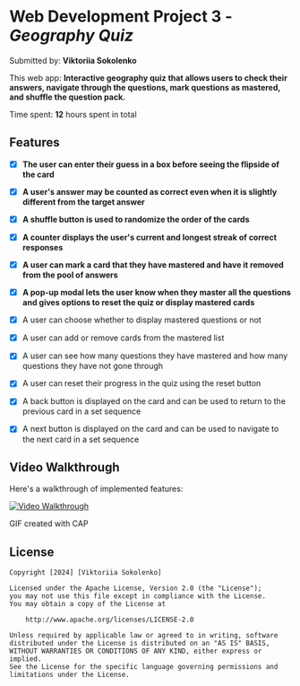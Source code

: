 # Web Development Project 3 - *Geography Quiz*

Submitted by: **Viktoriia Sokolenko**

This web app: **Interactive geography quiz that allows users to check their answers, navigate through the questions, mark questions as mastered, and shuffle the question pack.**

Time spent: **12** hours spent in total

## Features

- [x] **The user can enter their guess in a box before seeing the flipside of the card**
- [x] **A user's answer may be counted as correct even when it is slightly different from the target answer**
- [x] **A shuffle button is used to randomize the order of the cards**
- [x] **A counter displays the user's current and longest streak of correct responses**
- [x] **A user can mark a card that they have mastered and have it removed from the pool of answers**
- [x] **A pop-up modal lets the user know when they master all the questions and gives options to reset the quiz or display mastered cards**

- [x] A user can choose whether to display mastered questions or not
- [x] A user can add or remove cards from the mastered list
- [x] A user can see how many questions they have mastered and how many questions they have not gone through
- [x] A user can reset their progress in the quiz using the reset button
- [x] A back button is displayed on the card and can be used to return to the previous card in a set sequence
- [x] A next button is displayed on the card and can be used to navigate to the next card in a set sequence


## Video Walkthrough

Here's a walkthrough of implemented features:
<a href = "https://i.imgur.com/Tlc0NLQ.gifv">

<img src='https://i.imgur.com/Tlc0NLQ.gifv' title='Video Walkthrough' width='' alt='Video Walkthrough' />

</a>

GIF created with CAP

## License

    Copyright [2024] [Viktoriia Sokolenko]

    Licensed under the Apache License, Version 2.0 (the "License");
    you may not use this file except in compliance with the License.
    You may obtain a copy of the License at

        http://www.apache.org/licenses/LICENSE-2.0

    Unless required by applicable law or agreed to in writing, software
    distributed under the License is distributed on an "AS IS" BASIS,
    WITHOUT WARRANTIES OR CONDITIONS OF ANY KIND, either express or implied.
    See the License for the specific language governing permissions and
    limitations under the License.
